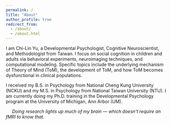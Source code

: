 ```yaml
---
permalink: /
title: "About"
author_profile: true
redirect_from: 
  - /about/
  - /about.html
---
```


I am Chi-Lin Yu, a Developmental Psychologist, Cognitive Neuroscientist, and Methodologist from Taiwan. I focus on social cognition in children and adults via behavioral experiments, neuroimaging techniques, and computational modeling. Specific topics include the underlying mechanism of Theory of Mind (ToM), the development of ToM, and how ToM becomes dysfunctional in clinical populations.

I received my B.S. in Psychology from National Cheng Kung University (NCKU) and my M.S. in Psychology from National Taiwan University (NTU). I am currently doing my Ph.D. training in the Developmental Psychology program at the University of Michigan, Ann Arbor (UM). 

&nbsp;&nbsp;&nbsp;&nbsp;&nbsp;*Doing research lights up much of my brain — which doesn't require an fMRI to know that.*
